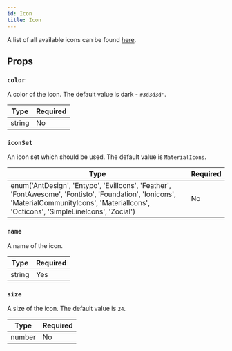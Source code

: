 ```yaml
---
id: Icon
title: Icon
---
```


A list of all available icons can be found [here](https://oblador.github.io/react-native-vector-icons/).

## Props

### `color`

A color of the icon. The default value is dark - `#3d3d3d'`.

| Type   | Required |
| -------| -------- |
| string | No       |

### `iconSet`

An icon set which should be used. The default value is `MaterialIcons`.

| Type                       | Required |
| ---------------------------| -------- |
| enum('AntDesign', 'Entypo', 'EvilIcons', 'Feather', 'FontAwesome', 'Fontisto', 'Foundation', 'Ionicons', 'MaterialCommunityIcons', 'MaterialIcons', 'Octicons', 'SimpleLineIcons', 'Zocial') | No       |

### `name`

A name of the icon.

| Type   | Required |
| -------| -------- |
| string | Yes      |

### `size`

A size of the icon. The default value is `24`.

| Type   | Required |
| -------| -------- |
| number | No       |
